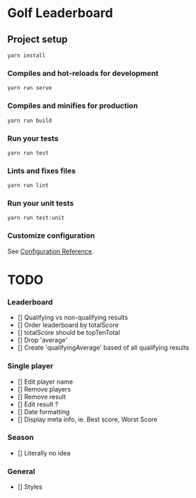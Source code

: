 # Golf Leaderboard #

## Project setup
```
yarn install
```

### Compiles and hot-reloads for development
```
yarn run serve
```

### Compiles and minifies for production
```
yarn run build
```

### Run your tests
```
yarn run test
```

### Lints and fixes files
```
yarn run lint
```

### Run your unit tests
```
yarn run test:unit
```

### Customize configuration
See [Configuration Reference](https://cli.vuejs.org/config/).



# TODO #

### Leaderboard
- [] Qualifying vs non-qualifying results
- [] Order leaderboard by totalScore
- [] totalScore should be topTenTotal
- [] Drop 'average'
- [] Create 'qualifyingAverage' based of all qualifying results

### Single player
- [] Edit player name
- [] Remove players
- [] Remove result
- [] Edit result ?
- [] Date formatting
- [] Display meta info, ie. Best score, Worst Score

### Season
- [] Literally no idea

### General
- [] Styles